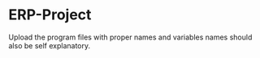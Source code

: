 # ERP-Project
Upload the program files with proper names and variables names should also be self explanatory.
